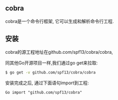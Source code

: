 cobra 
---
cobra是一个命令行框架, 它可以生成和解析命令行工程.
## 安装 
cobra的源工程地址在github.com\/spf13\/cobra\/cobra,

同其他Go开源项目一样,我们通过go get来拉取: 
```sh 
$ go get -v github.com/spf13/cobra/cobra
```
安装完成之后, 通过下面语句import到工程:
```
Go import "github.com/spf13/cobra"
```

